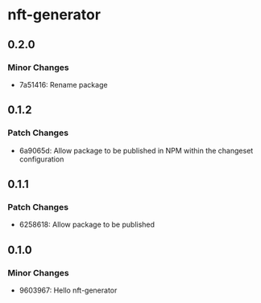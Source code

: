 # nft-generator

## 0.2.0

### Minor Changes

- 7a51416: Rename package

## 0.1.2

### Patch Changes

- 6a9065d: Allow package to be published in NPM within the changeset configuration

## 0.1.1

### Patch Changes

- 6258618: Allow package to be published

## 0.1.0

### Minor Changes

- 9603967: Hello nft-generator
